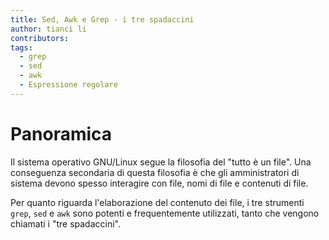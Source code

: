 ```yaml
---
title: Sed, Awk e Grep - i tre spadaccini
author: tianci li
contributors:
tags:
  - grep
  - sed
  - awk
  - Espressione regolare
---
```


# Panoramica

Il sistema operativo GNU/Linux segue la filosofia del "tutto è un file". Una conseguenza secondaria di questa filosofia è che gli amministratori di sistema devono spesso interagire con file, nomi di file e contenuti di file.

Per quanto riguarda l'elaborazione del contenuto dei file, i tre strumenti `grep`, `sed` e `awk` sono potenti e frequentemente utilizzati, tanto che vengono chiamati i "tre spadaccini".
